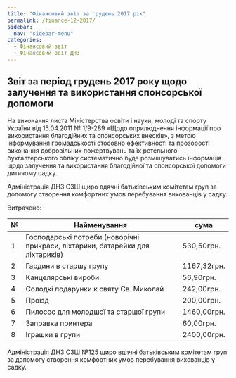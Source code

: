 ```yaml
---
title: "Фінансовий звіт за грудень 2017 рік"
permalink: /finance-12-2017/
sidebar:
  nav: "sidebar-menu"
categories:
  - Фінансовий звіт
  - Фінансовий звіт ДНЗ
---
```


## Звіт за період грудень 2017 року щодо залучення та використання спонсорської допомоги

На виконання листа Міністерства освіти і науки, молоді та спорту України від 15.04.2011 № 1/9-289 «Щодо оприлюднення інформації про використання благодійних та спонсорських внесків», з метою інформування громадськості стосовно ефективності та прозорості виконання добровільних пожертвувань та їх ретельного бухгалтерського обліку систематично буде розміщуватись інформація щодо залучення та використання благодійної та спонсорської допомоги дитячому садку.

Адміністрація ДНЗ СЗШ щиро вдячні батьківським комітетам груп за допомогу створення комфортних умов перебування вихованців у садку.

Витрачено:

| № | Найменування | сума        |
|---|--------------|-------------|
| 1 | Господарські потреби (новорічні прикраси, ліхтарики, батарейки для ліхтариків)   | 530,50грн. |
| 2 | Гардини в старшу групу   | 1167,32грн. |
| 3 | Канцелярські вироби   | 56,90грн. |
| 4 | Солодкі подарунки к святу Св. Миколай   | 242,00грн. |
| 5 | Проїзд | 200,00грн. |
| 6 | Пилосос для молодшої та старшої групи | 1460,00грн. |
| 7 | Заправка принтера | 60,00грн. |
| 8 | Іграшки в групи | 2400,00грн. |

Адміністрація ДНЗ СЗШ №125 щиро вдячні батьківським комітетам груп за допомогу створення комфортних умов перебування вихованців у садку.
